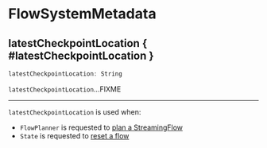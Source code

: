 # FlowSystemMetadata

## latestCheckpointLocation { #latestCheckpointLocation }

```scala
latestCheckpointLocation: String
```

`latestCheckpointLocation`...FIXME

---

`latestCheckpointLocation` is used when:

* `FlowPlanner` is requested to [plan a StreamingFlow](FlowPlanner.md#plan)
* `State` is requested to [reset a flow](State.md#reset)

